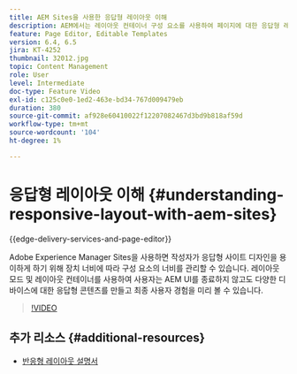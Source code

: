 ```yaml
---
title: AEM Sites을 사용한 응답형 레이아웃 이해
description: AEM에서는 레이아웃 컨테이너 구성 요소를 사용하여 페이지에 대한 응답형 레이아웃을 가질 수 있습니다. 콘텐츠 작성자는 반응형 레이아웃 을 사용하여 다양한 디바이스에 대한 반응형 콘텐츠를 만들고 AEM 내에서 최종 사용자 경험을 미리 볼 수 있습니다.
feature: Page Editor, Editable Templates
version: 6.4, 6.5
jira: KT-4252
thumbnail: 32012.jpg
topic: Content Management
role: User
level: Intermediate
doc-type: Feature Video
exl-id: c125c0e0-1ed2-463e-bd34-767d009479eb
duration: 380
source-git-commit: af928e60410022f12207082467d3bd9b818af59d
workflow-type: tm+mt
source-wordcount: '104'
ht-degree: 1%

---
```


# 응답형 레이아웃 이해 {#understanding-responsive-layout-with-aem-sites}

{{edge-delivery-services-and-page-editor}}

Adobe Experience Manager Sites을 사용하면 작성자가 응답형 사이트 디자인을 용이하게 하기 위해 장치 너비에 따라 구성 요소의 너비를 관리할 수 있습니다. 레이아웃 모드 및 레이아웃 컨테이너를 사용하여 사용자는 AEM UI를 종료하지 않고도 다양한 디바이스에 대한 응답형 콘텐츠를 만들고 최종 사용자 경험을 미리 볼 수 있습니다.

>[!VIDEO](https://video.tv.adobe.com/v/32012?quality=12&learn=on)

## 추가 리소스 {#additional-resources}

* [반응형 레이아웃 설명서](https://experienceleague.adobe.com/docs/experience-manager-65/authoring/siteandpage/responsive-layout.html)
